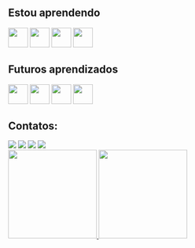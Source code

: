 ## Estou aprendendo

<img src="https://cdn.jsdelivr.net/gh/devicons/devicon/icons/lua/lua-original-wordmark.svg" width="40" height="40"/> <nobr>
<img src="https://cdn.jsdelivr.net/gh/devicons/devicon/icons/html5/html5-original-wordmark.svg" width="40" height="40"/><nobr>
<img src="https://cdn.jsdelivr.net/gh/devicons/devicon/icons/css3/css3-original-wordmark.svg" width="40" height="40"/><nobr>
<img src="https://cdn.jsdelivr.net/gh/devicons/devicon/icons/javascript/javascript-original.svg" width="40" height="40"/><nobr>

## Futuros aprendizados

<img src="https://cdn.jsdelivr.net/gh/devicons/devicon/icons/csharp/csharp-original.svg" width="40" height="40"/><nobr>
<img src="https://cdn.jsdelivr.net/gh/devicons/devicon/icons/mongodb/mongodb-original-wordmark.svg" width="40" height="40"/><nobr>
<img src="https://cdn.jsdelivr.net/gh/devicons/devicon/icons/php/php-plain.svg" width="40" height="40"/><nobr>
<img src="https://cdn.jsdelivr.net/gh/devicons/devicon/icons/android/android-plain-wordmark.svg" width="40" height="40"/><nobr>

## Contatos:

<div>
<a href="https://www.instagram.com/maat.andrade/" target="_blank"><img src="https://img.shields.io/badge/-Instagram-%23E4405F?style=for-the-badge&logo=instagram&logoColor=white" target="_blank"></a>
<a href="https://www.twitch.tv/mandrade" target="_blank"><img src="https://img.shields.io/badge/Twitch-9146FF?style=for-the-badge&logo=twitch&logoColor=white" target="_blank"></a>
<a href = "mailto:matandrade15@gmail.com"><img src="https://img.shields.io/badge/Gmail-D14836?style=for-the-badge&logo=gmail&logoColor=white" target="_blank"></a>
<a href="https://www.linkedin.com/in/matheus-andrade-293a74269/" target="_blank"><img src="https://img.shields.io/badge/-LinkedIn-%230077B5?style=for-the-badge&logo=linkedin&logoColor=white" target="_blank"></a>   
</div>

<div>
<a href="https://github.com/M-Andrade">
<img height="180em" src="https://github-readme-stats.vercel.app/api/top-langs/?username=M-Andrade&layout=compact&langs_count=7&theme=dracula"/>
<img height="180em" src="https://github-readme-stats.vercel.app/api?username=M-Andrade&show_icons=true&theme=dracula&include_all_commits=true&count_private=true"/>
</div>
